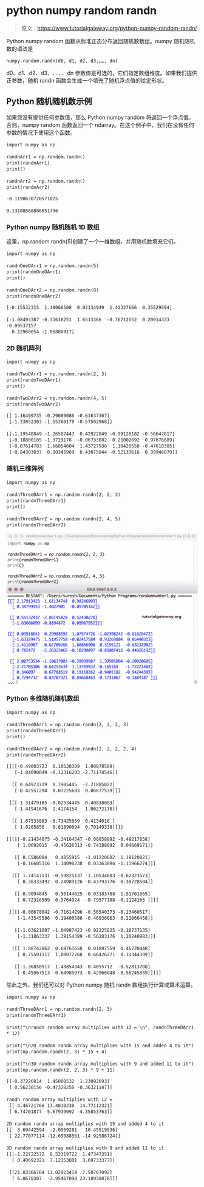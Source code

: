 # python numpy random randn

> 原文：<https://www.tutorialgateway.org/python-numpy-random-randn/>

Python numpy random 函数从标准正态分布返回随机数数组。numpy 随机随机数的语法是

```
numpy.random.randn(d0, d1, d2, d3,……, dn)
```

d0、d1、d2、d3、……、dn 参数值是可选的，它们指定数组维度。如果我们提供正参数，随机 randn 函数会生成一个填充了随机浮点值的给定形状。

## Python 随机随机数示例

如果您没有提供任何参数值，那么 Python numpy random 将返回一个浮点值。否则，numpy random 函数返回一个 ndarray。在这个例子中，我们在没有任何参数的情况下使用这个函数。

```
import numpy as np

randnArr1 = np.random.randn()
print(randnArr1)
print()

randnArr2 = np.random.randn()
print(randnArr2)
```

```
-0.1190630720571025

0.13108588886851796
```

### Python numpy 随机随机 1D 数组

这里，np.random.randn(5)创建了一个一维数组，并用随机数填充它们。

```
import numpy as np

randnOneDArr1 = np.random.randn(5)
print(randnOneDArr1)
print()

randnOneDArr2 = np.random.randn(8)
print(randnOneDArr2)
```

```
[-0.15532315  1.48066508  0.02134949  1.42327666  0.35529594]

[-1.08493387 -0.33618251  1.6513366  -0.76712552  0.20014333 -0.09537157
  0.12968054 -1.06886917]
```

### 2D 随机阵列

```
import numpy as np

randnTwoDArr1 = np.random.randn(2, 3)
print(randnTwoDArr1)
print()

randnTwoDArr2 = np.random.randn(4, 5)
print(randnTwoDArr2)
```

```
[[ 1.16499735 -0.29089086 -0.61637367]
 [-1.33852303 -1.55360179 -0.57502968]]

[[-1.19540849 -1.26507447  0.42922849 -0.99128182 -0.56647817]
 [-0.18800185 -1.3729178  -0.06733882  0.21002692  0.97676689]
 [-0.07614783  1.66854604  1.43727936  1.10420558 -0.47618305]
 [-0.84303037  0.80345969  0.43075844 -0.52133616  0.39946079]]
```

### 随机三维阵列

```
import numpy as np

randnThreeDArr1 = np.random.randn(2, 2, 3)
print(randnThreeDArr1)
print()

randnThreeDArr2 = np.random.randn(2, 4, 5)
print(randnThreeDArr2)
```

![Python numpy random randn 1](img/59a83fbb99ab972c687c0366db92a1b7.png)

### Python 多维随机随机数组

```
import numpy as np

randnThreeDArr1 = np.random.randn(2, 2, 2, 3)
print(randnThreeDArr1)
print()

randnThreeDArr2 = np.random.randn(2, 2, 2, 2, 4)
print(randnThreeDArr2)
```

```
[[[[-0.49003723  0.10538309  1.00878589]
   [-1.04090049 -0.12316203 -2.71174546]]

  [[ 0.64973719  0.7905445  -2.21885022]
   [-0.42551294  0.07225683  0.06877539]]]

 [[[-1.31479185 -0.02534445  0.40838083]
   [-1.41941676  1.4174154   1.00272178]]

  [[ 1.67533883 -0.73425059  0.4134018 ]
   [ 1.0205856   0.81890094  0.70149338]]]]

[[[[[-0.21434075 -0.34164547 -0.00858992 -0.49217858]
    [ 1.0692015  -0.45626313 -0.74388692  0.04669171]]

   [[ 0.5586004   0.4855915  -1.01220602  1.19120821]
    [-0.16605316  1.14090238  0.03363894 -1.11966274]]]

  [[[ 1.74147131 -0.59825137 -1.10534603 -0.62323573]
    [ 0.38333497  0.24989126 -0.43793776  0.38728504]]

   [[-0.9094845   0.50144625 -0.03183788  1.51701865]
    [ 0.72316509 -0.3764924  -0.79577108 -0.1124155 ]]]]

 [[[[-0.06678042 -0.71614296 -0.56540373 -0.23460517]
    [-1.43545586  0.19400586 -0.46936663  0.22060458]]

   [[-1.63621087 -1.04987423 -0.92225825 -0.10737135]
    [-1.31863337  1.39154389 -0.56283176  1.20248983]]]

  [[[ 1.88742062  0.69761658  0.01897559  0.46728448]
    [ 0.75501117  1.08072768  0.66426271  0.13344399]]

   [[-1.36858917  1.48854343  0.4055712  -0.52813708]
    [-0.45967513 -0.64985973 -0.42966048 -0.56245859]]]]]
```

除此之外，我们还可以对 Python numpy 随机 randn 数组执行计算或算术运算。

```
import numpy as np

randnThreeDArr1 = np.random.randn(2, 3)
print(randnThreeDArr1)

print("\nrandn random array multiplies with 12 = \n", randnThreeDArr1 * 12)

print("\n2D random randn array multiplies with 15 and added 4 to it")
print(np.random.randn(2, 3) * 15 + 4)

print("\n3D random randn array multiplies with 9 and added 11 to it")
print(np.random.randn(2, 2, 3) * 9 + 11)
```

```
[[-0.37226814  1.45008532  1.23092693]
 [ 0.56230156 -0.47328258 -0.36321147]]

randn random array multiplies with 12 = 
 [[-4.46721768 17.4010238  14.77112321]
 [ 6.74761877 -5.67939092 -4.35853763]]

2D random randn array multiplies with 15 and added 4 to it
[[  3.69442594  -2.0569281   10.45519936]
 [ 22.77077114 -12.65088561 -14.92586724]]

3D random randn array multiplies with 9 and added 11 to it
[[[-1.22722572  8.52319722  1.47347351]
  [ 0.40692321  7.12153801  3.69733377]]

 [[21.83366764 11.02923414  7.50767092]
  [ 6.0678307  -2.95467098 23.18938078]]]
```